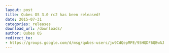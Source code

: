 ```yaml
---
layout: post
title: Qubes OS 3.0 rc2 has been released!
date: 2015-07-31
categories: releases
download_url: /downloads/
author: Qubes OS
redirect_to:
- https://groups.google.com/d/msg/qubes-users/jw9CdQepMPE/95HQDF6QBwAJ
---
```


